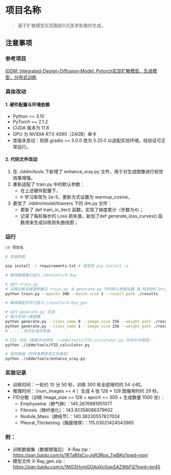 # 项目名称
  
> 基于扩散模型实现胸部X光医学影像的生成。

## 注意事项

### 参考项目
[IDDM: Integrated-Design-Diffusion-Model. Pytorch实现扩散模型，生成模型，分布式训练](https://github.com/chairc/Integrated-Design-Diffusion-Model)

### 具体改动
#### 1. 硬件配置与环境依赖
- Python == 3.10  
- PyTorch == 2.1.2
- CUDA 版本为 11.8
- GPU 为 NVIDIA RTX 4090（24GB）单卡
- 库版本变动：将原 gradio \== 5.0.0 改为 5.25.0 以适配实验环境，经验证可正常运行。
#### 2. 代码文件改动
1. 在 ./iddm/tools 下新增了 enhance_xray.py 文件，用于对生成图像进行视觉效果增强。
2. 重新适配了 train.py 中的默认参数：
	- 在上述硬件配置下，
	- lr 学习率改为 2e-5，更新方式设置为 warmup_cosine，
3. 更改了 ./iddm/model/trainers 下的 dm.py 文件：
	- 更新了 def train_in_iter() 函数，实现了梯度累计（步数为4）；
	- 记录了每轮每步的 Loss 损失值，新加了def generate_loss_curves() 函数用来生成训练损失曲线图；
### 运行
  
```bash
cd 项目名

# 安装依赖

pip install -r requirements.txt # 或使用 pip install -e .

# 确保数据集已放入./datasets/X-Ray

# 运行 train.py
# 详细训练及推理参数见 train.py 与 generate.py 中的默认参数设置 或 README_Original.md
python train.py --epochs 300 --batch_size 1 --result_path ./results

# 确保模型文件已放入./results/X-Ray_gen

# 运行 generate.py 生成
# 每次生成一类图像
python generate.py --class_name 0 --image_size 256 --weight_path ./results/X-Ray_gen/ckpt_last.pt --result_path ./results/X-Ray_gen/Emphysema
python generate.py --class_name 1 --image_size 256 --weight_path ./results/X-Ray_gen/ckpt_last.pt --result_path ./results/X-Ray_gen/Fibrosis
# ......依次生成所有类

# FID 评估（需要手动修改 ./iddm/tools/FID_calculator.py 中的文件路径）
python ./iddm/tools/FID_calculator.py

# 视觉增强（同样需要修改文件路径）
python ./iddm/tools/enhance_xray.py
```
### 实验记录

- 训练时间：一轮约 10 分 50 秒，训练 300 轮全部用时约 54 小时。
- 推理时间：（num_images == 4 ）生成 4 张 128 * 128 图像用时约 29 秒。
- FID分数（训练 image_size == 128 + epoch == 300 + 生成数量 1000 张）：
	- Emphysema（肺气肿）：145.2676981951077
	- Fibrosis（肺纤维化）：143.92358086379602
	- Nodule_Mass（肺结节）：140.38330557827024
	- Pleural_Thickening（胸膜增厚）：115.03021424543965

### 附：
- 训练数据集（数据增强后） X-Ray.zip：https://pan.baidu.com/s/1RTaBfaCu-JgR3Rpq_TwBKg?pwd=xgni
- 模型文件 X-Ray_gen.zip：https://pan.baidu.com/s/1MGSHymGGAqXcGopSAZWbFQ?pwd=mr45

